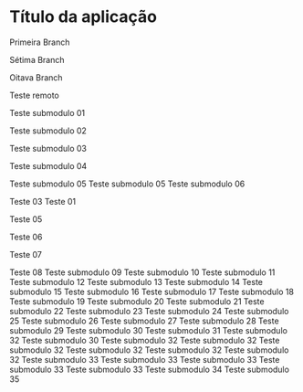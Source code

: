 Título da aplicação
=

Primeira Branch

Sétima Branch

Oitava Branch

Teste remoto

Teste submodulo 01

Teste submodulo 02

Teste submodulo 03

Teste submodulo 04

Teste submodulo 05
Teste submodulo 05
Teste submodulo 06

Teste 03
Teste 01

Teste 05

Teste 06

Teste 07

Teste 08
Teste submodulo 09
Teste submodulo 10
Teste submodulo 11
Teste submodulo 12
Teste submodulo 13
Teste submodulo 14
Teste submodulo 15
Teste submodulo 16
Teste submodulo 17
Teste submodulo 18
Teste submodulo 19
Teste submodulo 20
Teste submodulo 21
Teste submodulo 22
Teste submodulo 23
Teste submodulo 24
Teste submodulo 25
Teste submodulo 26
Teste submodulo 27
Teste submodulo 28
Teste submodulo 29
Teste submodulo 30
Teste submodulo 31
Teste submodulo 32
Teste submodulo 30
Teste submodulo 32
Teste submodulo 32
Teste submodulo 32
Teste submodulo 32
Teste submodulo 32
Teste submodulo 32
Teste submodulo 33
Teste submodulo 33
Teste submodulo 33
Teste submodulo 33
Teste submodulo 33
Teste submodulo 34
Teste submodulo 35
